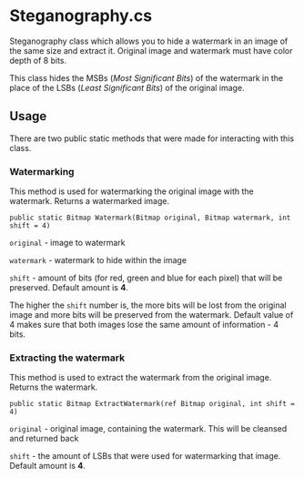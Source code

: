 # Steganography.cs
 
Steganography class which allows you to hide a watermark in an image of the same size and extract it.
Original image and watermark must have color depth of 8 bits. 

This class hides the MSBs (*Most Significant Bits*) of the watermark in the place of the LSBs (*Least Significant Bits*) of the original image.

## Usage
There are two public static methods that were made for interacting with this class.

### Watermarking
This method is used for watermarking the original image with the watermark. Returns a watermarked image.

`public static Bitmap Watermark(Bitmap original, Bitmap watermark, int shift = 4)`

`original` - image to watermark

`watermark` - watermark to hide within the image

`shift` - amount of bits (for red, green and blue for each pixel) that will be preserved. Default amount is **4**.

The higher the `shift` number is, the more bits will be lost from the original image and more bits will be preserved from the 
watermark. Default value of 4 makes sure that both images lose the same amount of information - 4 bits.

### Extracting the watermark
This method is used to extract the watermark from the original image. Returns the watermark.

`public static Bitmap ExtractWatermark(ref Bitmap original, int shift = 4)`

`original` - original image, containing the watermark. This will be cleansed and returned back

`shift` - the amount of LSBs that were used for watermarking that image. Default amount is **4**.
